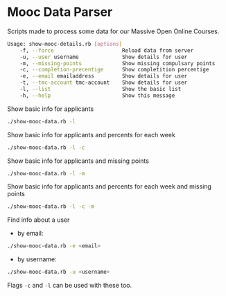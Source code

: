 # Mooc Data Parser

Scripts made to process some data for our Massive Open Online Courses.

```bash
Usage: show-mooc-details.rb [options]
    -f, --force                      Reload data from server
    -u, --user username              Show details for user
    -m, --missing-points             Show missing compulsary points
    -c, --completion-precentige      Show completition percentige
    -e, --email emailaddress         Show details for user
    -t, --tmc-account tmc-account    Show details for user
    -l, --list                       Show the basic list
    -h, --help                       Show this message
```

Show basic info for applicants
```bash
./show-mooc-data.rb -l
```

Show basic info for applicants and percents for each week
```bash
./show-mooc-data.rb -l -c
```

Show basic info for applicants and missing points
```bash
./show-mooc-data.rb -l -m
```

Show basic info for applicants and percents for each week and missing points
```bash
./show-mooc-data.rb -l -c -m
```

Find info about a user
* by email:
```bash
./show-mooc-data.rb -e <email>
```

* by username:
```bash
./show-mooc-data.rb -u <username>
```

Flags `-c` and `-l` can be used with these too.
